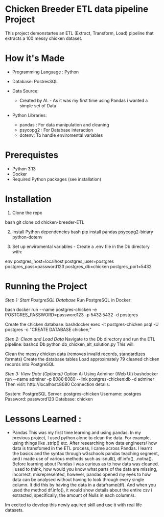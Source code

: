 # Chicken Breeder ETL data pipeline Project

This project demonstartes an ETL (Extract, Transform, Load) pipeline that extracts a 100 messy chicken dataset.

# How it's Made
* Programming Language : Python
* Database: PostresSQL
* Data Source:
    * Created by AI. - As it was my first time using Pandas i wanted a simple set of Data

* Python Libraries:
    * pandas : For data manipulation and cleaning
    * psycopg2 : For Database interaction
    * dotenv: To handle enviromental variables

# Prerequistes
* Python 3.13
* Docker
* Required Python packages (see installation)

# Installation 
1. Clone the repo

bash
git clone
cd chicken-breeder-ETL

2. Install Python dependencies
bash
pip install pandas psycopg2-binary python-dotenv

3. Set up enviromental variables - Create a .env file in the Db directory with:

env
postgres_host=localhost
postgres_user=postgres
postgres_pass=password123
postgres_db=chicken
postgres_port=5432

# Running the Project
*Step 1: Start PostgreSQL Database*
Run PostgreSQL in Docker:

bash
docker run --name postgres-chicken -e POSTGRES_PASSWORD=password123 -p 5432:5432 -d postgres

Create the chicken database:
bashdocker exec -it postgres-chicken psql -U postgres -c "CREATE DATABASE chicken;"

*Step 2: Clean and Load Data*
Navigate to the Db directory and run the ETL pipeline:
bashcd Db
python db_chicken_alt_solution.py
This will:

Clean the messy chicken data (removes invalid records, standardizes formats)
Create the database tables
Load approximately 79 cleaned chicken records into PostgreSQL

*Step 3: View Data (Optional)*
Option A: Using Adminer (Web UI)
bashdocker run --name adminer -p 8080:8080 --link postgres-chicken:db -d adminer
Then visit: http://localhost:8080
Connection details:

System: PostgreSQL
Server: postgres-chicken
Username: postgres
Password: password123
Database: chicken

# Lessons Learned :

* Pandas
This was my first time learning and using pandas. In my previous project, I used python alone to clean the data. For example, using things like .strip() etc. After researching how data engineers/ how data is transfomed in the ETL process, I came across Pandas. I learnt the basics and the syntax through w3schools pandas teaching segment, and i made use of various methods such as isnull(), df.info(), .notna(). Before learning about Pandas i was curious as to how data was cleaned. I used to think, how would you know what parts of the data are missing, incorrect, misrepresented, however, pandas opened my eyes to how data can be analysed without having to look through every single column. It did this by having the data in a dataframe(df). And when you used the method df.info(), it would show details about the entire csv i extracted, specifically, the amount of Nulls in each column/s. 

Im excited to develop this newly aquired skill and use it with real life datasets. 